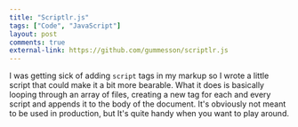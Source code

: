 ```yaml
---
title: "Scriptlr.js"
tags: ["Code", "JavaScript"]
layout: post
comments: true
external-link: https://github.com/gummesson/scriptlr.js
---
```


I was getting sick of adding `script` tags in my markup so I wrote a little script that could make it a bit more bearable. What it does is basically looping through an array of files, creating a new tag for each and every script and appends it to the body of the document. It's obviously not meant to be used in production, but It's quite handy when you want to play around.
